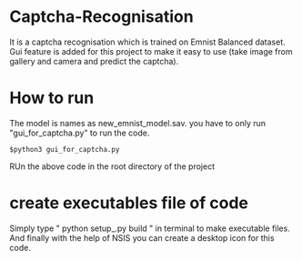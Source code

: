 # Captcha-Recognisation

It is a captcha recognisation which is trained on Emnist Balanced dataset.
Gui feature is added for this project to make it easy to use (take image from gallery and camera and predict the captcha).

# How to run

The model is names as new_emnist_model.sav. you have to only run "gui_for_captcha.py" to run the code.
```
$python3 gui_for_captcha.py
```
RUn the above code in the root directory of the project

# create executables file of code
Simply type " python setup_.py build " in terminal to make executable files.
And finally with the help of NSIS you can create a desktop icon for this code.
